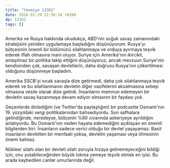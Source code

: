 ```yaml
---
title: "Yevmiye 13362"
date: 2016-02-29 22:56:34 +0200
dp: 13362
tags: []
---
```


Amerika ve Rusya hakkında okudukça, ABD'nin soğuk savaş zamanındaki stratejisini
yeniden uygulamaya başladığını düşünüyorum. Rusya'yı bütçesinin önemli bir
bölümünü silahlanmaya ve orduya ayırmaya teşvik ederek iflah olmasına mani
oluyor. Suriye için Amerika'nın ikircikli, anlaşılmaz bir politika takip
ettiğini düşünüyoruz, ancak mevzuun Suriye'nin kendisinden çok, savaşan
devletlerin, daha doğrusu Rusya'nın çökertilmesi olduğunu düşünmeye başladım.

Amerika SSCB'yi sıcak savaşla dize getirmedi, daha çok silahlanmaya teşvik
ederek ve bu silahlanmanın devletin diğer vazifelerini aksatmasına sebep
olmasına vesile olarak dize getirdi. İnsanlarını memnun edemeyen bir devletin
savaş kazanmaya devam ediyor olmasnın bir faydası yok.

Geçenlerde dinlediğim (ve Twitter'da paylaştığım) bir podcastte
Osmanlı'nın 19. yüzyıldaki vergi politikalarından bahsediyordu. Son safhalara
gelindiğinde, neredeyse, bütçenin %80 civarında askeriyeye ayrıldığını
anlatıyordu. Bu Osmanlı'nın neden hayata edemediğini açıklayan en önemli
bilgilerden biri. İnsanların sadece *verici* olduğu bir devlet yaşayamaz. Basit
insanların devletten bir menfaati yoksa, devletin yaşaması veya ölmesinin önemi
kalmaz.

Nükleer silahı olan bir devleti silah zoruyla hizaya getiremeyeceğini bildiği
için, onu yutabileceğinden büyük lokma yemeye teşvik etmek en iyisi. Bu arada
kaybedilen canlar umurlarında değil. 



